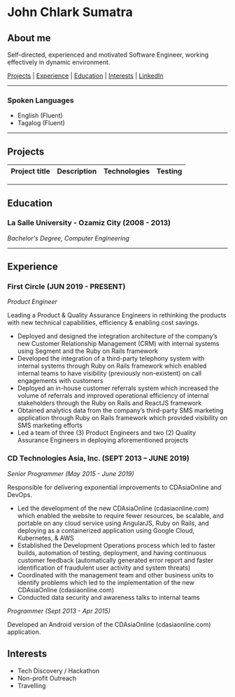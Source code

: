 # John Chlark Sumatra

## About me
Self-directed, experienced and motivated Software Engineer, working effectively in dynamic environment.

[Projects](#projects) | [Experience](#experience) | [Education](#education) | [Interests](#interests) | [LinkedIn](https://www.linkedin.com/in/itsmechlark/)
***

### Spoken Languages

- English (Fluent)
- Tagalog (Fluent)
***

## Projects
Project title  | Description | Technologies | Testing
------------- | ------------------------------	| :-------------: | :-------------: |
***

## Education

### La Salle University - Ozamiz City (2008 - 2013)

*Bachelor's Degree, Computer Engineering*
***

## Experience

### First Circle (JUN 2019 - PRESENT)

*Product Engineer*

Leading a Product & Quality Assurance Engineers in rethinking the products with new technical capabilities, efficiency & enabling cost savings.   

- Deployed and designed the integration architecture of the company’s new Customer Relationship Management (CRM) with internal systems using Segment and the Ruby on Rails framework
- Developed the integration of a third-party telephony system with internal systems through Ruby on Rails framework which enabled internal teams to have visibility (previously non-existent) on call engagements with customers
- Deployed an in-house customer referrals system which increased the volume of referrals and improved operational efficiency of internal stakeholders through the Ruby on Rails and ReactJS framework
- Obtained analytics data from the company’s third-party SMS marketing application through Ruby on Rails framework which provided visibility on SMS marketing efforts 
- Led a team of three (3) Product Engineers and two (2) Quality Assurance Engineers in deploying aforementioned projects


### CD Technologies Asia, Inc. (SEPT 2013 – JUNE 2019)

*Senior Programmer (May 2015 - June 2019)*

Responsible for delivering exponential improvements to CDAsiaOnline and DevOps.

- Led the development of the new CDAsiaOnline (cdasiaonline.com) which enabled the website to require fewer resources, be scalable, and portable on any cloud service using AngularJS, Ruby on Rails, and deploying as a containerized application using Google Cloud, Kubernetes, & AWS
- Established the Development Operations process which led to faster builds, automation of testing, deployment, and having continuous customer feedback (automatically generated error report and faster identification of fraudulent user activity and system threats)
- Coordinated with the management team and other business units to identify problems which led to the implementation of the new CDAsiaOnline (cdasiaonline.com)
- Conducted data security and awareness talks to internal teams

*Programmer (Sept 2013 - Apr 2015)*

Developed an Android version of the CDAsiaOnline (cdasiaonline.com) application.


## Interests
- Tech Discovery / Hackathon 
- Non-profit Outreach
- Travelling
